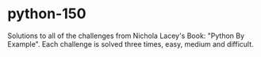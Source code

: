# python-150
Solutions to all of the challenges from Nichola Lacey's Book: "Python By Example". Each challenge is solved three times, easy, medium and difficult.

